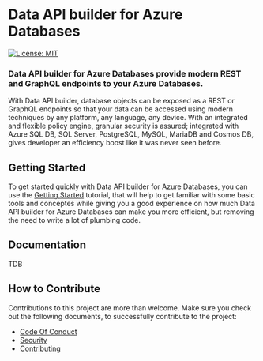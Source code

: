 # Data API builder for Azure Databases

[![License: MIT](https://img.shields.io/badge/license-MIT-blue.svg)](https://opensource.org/licenses/MIT)

### Data API builder for Azure Databases provide modern REST and GraphQL endpoints to your Azure Databases.

With Data API builder, database objects can be exposed as a REST or GraphQL endpoints so that your data can be accessed using modern techniques by any platform, any language, any device. With an integrated and flexible policy engine, granular security is assured; integrated with Azure SQL DB, SQL Server, PostgreSQL, MySQL, MariaDB and Cosmos DB, gives developer an efficiency boost like it was never seen before.

## Getting Started

To get started quickly with Data API builder for Azure Databases, you can use the [Getting Started](getting-started.md) tutorial, that will help to get familiar with some basic tools and conceptes while giving you a good experience on how much Data API builder for Azure Databases can make you more efficient, but removing the need to write a lot of plumbing code.

## Documentation

TDB

## How to Contribute

Contributions to this project are more than welcome. Make sure you check out the following documents, to successfully contribute to the project:

- [Code Of Conduct](./CODE_OF_CONDUCT.md)
- [Security](./SECURITY.md)
- [Contributing](./CONTRIBUTING.md)

